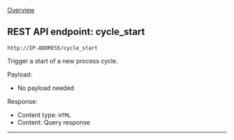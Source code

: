 [Overview](_OVERVIEW.md) 

## REST API endpoint: cycle_start

`http://IP-ADDRESS/cycle_start`


Trigger a start of a new process cycle.

Payload:
- No payload needed

Response:
- Content type: `HTML`
- Content: Query response

---

